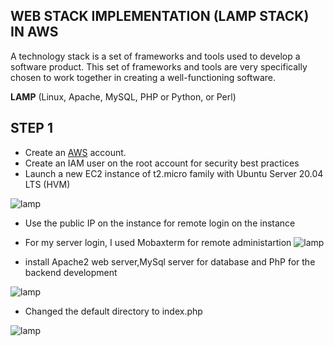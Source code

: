 ## WEB STACK IMPLEMENTATION (LAMP STACK) IN AWS
A technology stack is a set of frameworks and tools used to develop a software product. This set of frameworks and tools are very specifically chosen to work together in creating a well-functioning software.

**LAMP**  (Linux, Apache, MySQL, PHP or Python, or Perl)

## STEP 1
* Create an [AWS](https://aws.amazon.com) account.
* Create an IAM user on the root account for security best practices
* Launch a new EC2 instance of t2.micro family with Ubuntu Server 20.04 LTS (HVM)

![lamp](https://user-images.githubusercontent.com/71001536/161437459-58039884-6bc9-4c44-9b84-dfb8f958ba8c.PNG)

* Use the public IP on the instance for remote login on the instance
* For my server login, I used Mobaxterm for remote administartion
![lamp](https://user-images.githubusercontent.com/71001536/161437850-2756b3c9-14bd-46df-8123-9b2942c7ece3.PNG)

* install Apache2 web server,MySql server for database and PhP for the backend development

![lamp](https://user-images.githubusercontent.com/71001536/161438834-cadfd39d-9e54-4dd0-ae0e-cf6b75f78570.PNG)
* Changed the default directory to index.php

![lamp](https://user-images.githubusercontent.com/71001536/161439112-8873cc65-a8c3-41ad-93e8-a9225be04176.PNG)
